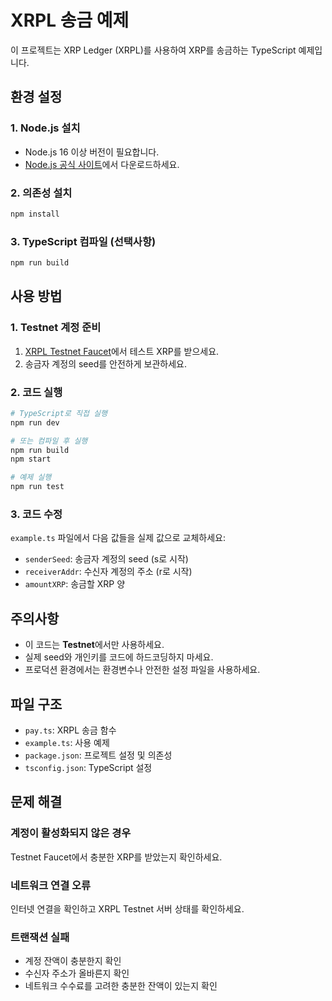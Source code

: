 # XRPL 송금 예제

이 프로젝트는 XRP Ledger (XRPL)를 사용하여 XRP를 송금하는 TypeScript 예제입니다.

## 환경 설정

### 1. Node.js 설치
- Node.js 16 이상 버전이 필요합니다.
- [Node.js 공식 사이트](https://nodejs.org/)에서 다운로드하세요.

### 2. 의존성 설치
```bash
npm install
```

### 3. TypeScript 컴파일 (선택사항)
```bash
npm run build
```

## 사용 방법

### 1. Testnet 계정 준비
1. [XRPL Testnet Faucet](https://xrpl.org/xrp-testnet-faucet.html)에서 테스트 XRP를 받으세요.
2. 송금자 계정의 seed를 안전하게 보관하세요.

### 2. 코드 실행
```bash
# TypeScript로 직접 실행
npm run dev

# 또는 컴파일 후 실행
npm run build
npm start

# 예제 실행
npm run test
```

### 3. 코드 수정
`example.ts` 파일에서 다음 값들을 실제 값으로 교체하세요:
- `senderSeed`: 송금자 계정의 seed (s로 시작)
- `receiverAddr`: 수신자 계정의 주소 (r로 시작)
- `amountXRP`: 송금할 XRP 양

## 주의사항

- 이 코드는 **Testnet**에서만 사용하세요.
- 실제 seed와 개인키를 코드에 하드코딩하지 마세요.
- 프로덕션 환경에서는 환경변수나 안전한 설정 파일을 사용하세요.

## 파일 구조

- `pay.ts`: XRPL 송금 함수
- `example.ts`: 사용 예제
- `package.json`: 프로젝트 설정 및 의존성
- `tsconfig.json`: TypeScript 설정

## 문제 해결

### 계정이 활성화되지 않은 경우
Testnet Faucet에서 충분한 XRP를 받았는지 확인하세요.

### 네트워크 연결 오류
인터넷 연결을 확인하고 XRPL Testnet 서버 상태를 확인하세요.

### 트랜잭션 실패
- 계정 잔액이 충분한지 확인
- 수신자 주소가 올바른지 확인
- 네트워크 수수료를 고려한 충분한 잔액이 있는지 확인
